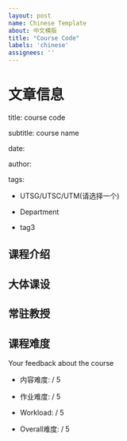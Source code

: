 ```yaml
---
layout: post
name: Chinese Template
about: 中文模版
title: "Course Code"
labels: 'chinese'
assignees: ''
---
```

# 文章信息
title: course code

subtitle: course name

date: 

author:

tags:
  - UTSG/UTSC/UTM(请选择一个)
  
  - Department
  
  - tag3

## 课程介绍

## 大体课设

## 常驻教授

## 课程难度
Your feedback about the course

- 内容难度:  / 5

- 作业难度:  / 5

- Workload:  / 5

- Overall难度:  / 5

